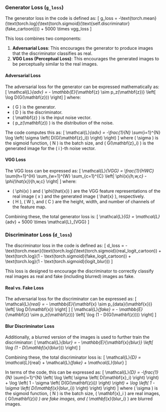 ### Generator Loss (`g_loss`)

The generator loss in the code is defined as:
\[ g\_loss = -\text{torch.mean}(\text{torch.log}(\text{torch.sigmoid}(\text{self.discriminator}(fake\_cartoon)))) + 5000 \times vgg\_loss \]

This loss combines two components:
1. **Adversarial Loss**: This encourages the generator to produce images that the discriminator classifies as real.
2. **VGG Loss (Perceptual Loss)**: This encourages the generated images to be perceptually similar to the real images.

#### Adversarial Loss

The adversarial loss for the generator can be expressed mathematically as:
\[ \mathcal{L}_{adv} = - \mathbb{E}_{\mathbf{z} \sim p_z(\mathbf{z})} \left[ \log D(G(\mathbf{z})) \right] \]
where:
- \( G \) is the generator.
- \( D \) is the discriminator.
- \( \mathbf{z} \) is the input noise vector.
- \( p_z(\mathbf{z}) \) is the distribution of the noise.

The code computes this as:
\[ \mathcal{L}_{adv} = -\frac{1}{N} \sum_{i=1}^{N} \log \left( \sigma \left( D(G(\mathbf{z}_i)) \right) \right) \]
where \( \sigma \) is the sigmoid function, \( N \) is the batch size, and \( G(\mathbf{z}_i) \) is the generated image for the \( i \)-th noise vector.

#### VGG Loss

The VGG loss can be expressed as:
\[ \mathcal{L}_{VGG} = \frac{1}{HWC} \sum_{h=1}^{H} \sum_{w=1}^{W} \sum_{c=1}^{C} \left| \phi(x)_{h,w,c} - \phi(\hat{x})_{h,w,c} \right| \]
where:
- \( \phi(x) \) and \( \phi(\hat{x}) \) are the VGG feature representations of the real image \( x \) and the generated image \( \hat{x} \), respectively.
- \( H \), \( W \), and \( C \) are the height, width, and number of channels of the feature map.

Combining these, the total generator loss is:
\[ \mathcal{L}_{G} = \mathcal{L}_{adv} + 5000 \times \mathcal{L}_{VGG} \]

### Discriminator Loss (`d_loss`)

The discriminator loss in the code is defined as:
\[ d\_loss = -\text{torch.mean}(\text{torch.log}(\text{torch.sigmoid}(real\_logit\_cartoon)) + \text{torch.log}(1 - \text{torch.sigmoid}(fake\_logit\_cartoon)) + \text{torch.log}(1 - \text{torch.sigmoid}(logit\_blur))) \]

This loss is designed to encourage the discriminator to correctly classify real images as real and fake (including blurred) images as fake.

#### Real vs. Fake Loss

The adversarial loss for the discriminator can be expressed as:
\[ \mathcal{L}_{real} = - \mathbb{E}_{\mathbf{x} \sim p_{data}(\mathbf{x})} \left[ \log D(\mathbf{x}) \right] \]
\[ \mathcal{L}_{fake} = - \mathbb{E}_{\mathbf{z} \sim p_z(\mathbf{z})} \left[ \log (1 - D(G(\mathbf{z}))) \right] \]

#### Blur Discriminator Loss

Additionally, a blurred version of the images is used to further train the discriminator:
\[ \mathcal{L}_{blur} = - \mathbb{E}_{\mathbf{x}_{blur}} \left[ \log (1 - D(\mathbf{x}_{blur})) \right] \]

Combining these, the total discriminator loss is:
\[ \mathcal{L}_{D} = \mathcal{L}_{real} + \mathcal{L}_{fake} + \mathcal{L}_{blur} \]

In terms of the code, this can be expressed as:
\[ \mathcal{L}_{D} = -\frac{1}{N} \sum_{i=1}^{N} \left( \log \left( \sigma \left( D(\mathbf{x}_i) \right) \right) + \log \left( 1 - \sigma \left( D(G(\mathbf{z}_i)) \right) \right) + \log \left( 1 - \sigma \left( D(\mathbf{x}_{blur_i}) \right) \right) \right) \]
where \( \sigma \) is the sigmoid function, \( N \) is the batch size, \( \mathbf{x}_i \) are real images, \( G(\mathbf{z}_i) \) are fake images, and \( \mathbf{x}_{blur_i} \) are blurred images.
